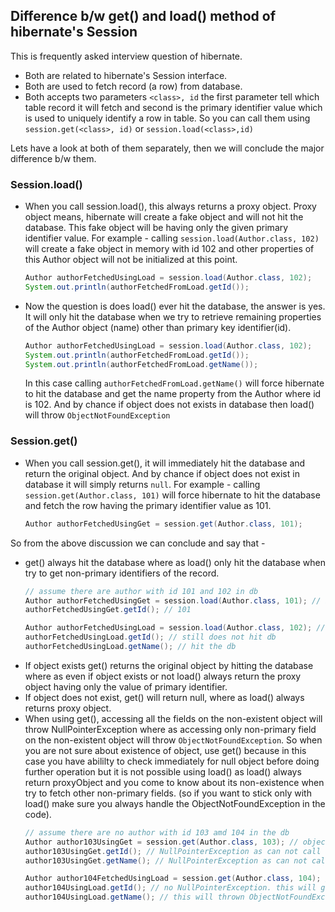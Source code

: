 ## Difference b/w get() and load() method of hibernate's Session
This is frequently asked interview question of hibernate.
* Both are related to hibernate's Session interface.
* Both are used to fetch record (a row) from database. 
* Both accepts two parameters `<class>, id` the first parameter tell which table record it will fetch and second is the primary identifier value which is used to uniquely identify a row in table. So you can call them using `session.get(<class>, id)` or `session.load(<class>,id)`

Lets have a look at both of them separately, then we will conclude the major difference b/w them.

### Session.load()
* When you call session.load(), this always returns a proxy object. Proxy object means, hibernate will create a fake object and will not hit the database. This fake object will be having only the given primary identifier value. For example - calling `session.load(Author.class, 102)` will create a fake object in memory with id 102 and other properties of this Author object will not be initialized at this point.
  ```java
  Author authorFetchedUsingLoad = session.load(Author.class, 102);
  System.out.println(authorFetchedFromLoad.getId());
  ```
* Now the question is does load() ever hit the database, the answer is yes. It will only hit the database when we try to retrieve remaining properties of the Author object (name) other than primary key identifier(id).
  ```java
  Author authorFetchedUsingLoad = session.load(Author.class, 102);
  System.out.println(authorFetchedFromLoad.getId());
  System.out.println(authorFetchedFromLoad.getName());
  ```
  In this case calling `authorFetchedFromLoad.getName()` will force hibernate to hit the database and get the name property from the Author where id is 102. And by chance if object does not exists in database then load() will throw `ObjectNotFoundException`
  
### Session.get()
* When you call session.get(), it will immediately hit the database and return the original object. And by chance if object does not exist in database it will simply returns `null`. For example - calling `session.get(Author.class, 101)` will force hibernate to hit the database and fetch the row having the primary identifier value as 101. 
  ```java
  Author authorFetchedUsingGet = session.get(Author.class, 101);
  ```

So from the above discussion we can conclude and say that -
* get() always hit the database where as load() only hit the database when try to get non-primary identifiers of the record.
  ```java
  // assume there are author with id 101 and 102 in db
  Author authorFetchedUsingGet = session.load(Author.class, 101); // immediately hit db
  authorFetchedUsingGet.getId(); // 101
  
  Author authorFetchedUsingLoad = session.load(Author.class, 102); // does not hit db, instead returns proxy
  authorFetchedUsingLoad.getId(); // still does not hit db
  authorFetchedUsingLoad.getName(); // hit the db
  ```
* If object exists get() returns the original object by hitting the database where as even if object exists or not load() always return the proxy object having only the value of primary identifier.
* If object does not exist, get() will return null, where as load() always returns proxy object.
* When using get(), accessing all the fields on the non-existent object will throw NullPointerException where as accessing only non-primary field on the non-existent object will throw `ObjectNotFoundException`. So when you are not sure about existence of object, use get() because in this case you have abililty to check immediately for null object before doing further operation but it is not possible using load() as load() always return proxyObject and you come to know about its non-existence when try to fetch other non-primary fields. (so if you want to stick only with load() make sure you always handle the ObjectNotFoundException in the code).
  ```java
  // assume there are no author with id 103 amd 104 in the db
  Author author103UsingGet = session.get(Author.class, 103); // object is null
  author103UsingGet.getId(); // NullPointerException as can not call any operation on null
  author103UsingGet.getName(); // NullPointerException as can not call any operation on null
  
  Author author104FetchedUsingLoad = session.get(Author.class, 104); // object is proxy object
  author104UsingLoad.getId(); // no NullPointerException. this will give 104, as proxy object has only give primary id value.
  author104UsingLoad.getName(); // this will thrown ObjectNotFoundException because calling non-primary field will hit db.
  ```
